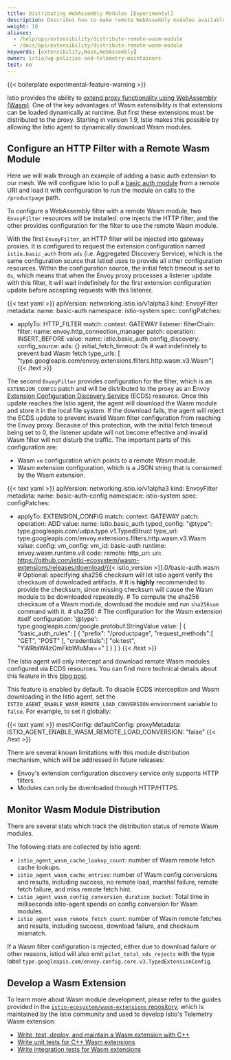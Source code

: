 ```yaml
---
title: Distributing WebAssembly Modules [Experimental]
description: Describes how to make remote WebAssembly modules available in the mesh (experimental).
weight: 10
aliases:
  - /help/ops/extensibility/distribute-remote-wasm-module
  - /docs/ops/extensibility/distribute-remote-wasm-module
keywords: [extensibility,Wasm,WebAssembly]
owner: istio/wg-policies-and-telemetry-maintainers
test: no
---
```


{{< boilerplate experimental-feature-warning >}}

Istio provides the ability to [extend proxy functionality using WebAssembly (Wasm)](/blog/2020/wasm-announce/).
One of the key advantages of Wasm extensibility is that extensions can be loaded dynamically at runtime.
But first these extensions must be distributed to the proxy.
Starting in version 1.9, Istio makes this possible by allowing the Istio agent to dynamically download Wasm modules.

## Configure an HTTP Filter with a Remote Wasm Module

Here we will walk through an example of adding a basic auth extension to our mesh. We will configure Istio to pull a [basic auth module](https://github.com/istio-ecosystem/wasm-extensions/tree/master/extensions/basic_auth) from a remote URI and load it with configuration to run the module on calls to the `/productpage` path.

To configure a WebAssembly filter with a remote Wasm module, two `EnvoyFilter` resources will be installed: one injects the HTTP filter, and the other provides configuration for the filter to use the remote Wasm module.

With the first `EnvoyFilter`, an HTTP filter will be injected into gateway proxies. It is configured to request the extension configuration named `istio.basic_auth` from `ads` (i.e. Aggregated Discovery Service), which is the same configuration source that Istiod uses to provide all other configuration resources. Within the configuration source, the initial fetch timeout is set to `0s`, which means that when the Envoy proxy processes a listener update with this filter, it will wait indefinitely for the first extension configuration update before accepting requests with this listener.

{{< text yaml >}}
apiVersion: networking.istio.io/v1alpha3
kind: EnvoyFilter
metadata:
 name: basic-auth
 namespace: istio-system
spec:
 configPatches:
 - applyTo: HTTP_FILTER
   match:
     context: GATEWAY
     listener:
       filterChain:
         filter:
           name: envoy.http_connection_manager
   patch:
     operation: INSERT_BEFORE
     value:
       name: istio.basic_auth
       config_discovery:
         config_source:
           ads: {}
           initial_fetch_timeout: 0s # wait indefinitely to prevent bad Wasm fetch
         type_urls: [ "type.googleapis.com/envoy.extensions.filters.http.wasm.v3.Wasm"]
{{< /text >}}

The second `EnvoyFilter` provides configuration for the filter, which is an `EXTENSION_CONFIG` patch and will be distributed to the proxy as an Envoy [Extension Configuration Discovery Service](https://www.envoyproxy.io/docs/envoy/latest/configuration/overview/extension) (ECDS) resource.
Once this update reaches the Istio agent, the agent will download the Wasm module and store it in the local file system.
If the download fails, the agent will reject the ECDS update to prevent invalid Wasm filter configuration from reaching the Envoy proxy.
Because of this protection, with the initial fetch timeout being set to 0, the listener update will not become effective and invalid Wasm filter will not disturb the traffic.
The important parts of this configuration are:

- Wasm `vm` configuration which points to a remote Wasm module.
- Wasm extension configuration, which is a JSON string that is consumed by the Wasm extension.

{{< text yaml >}}
apiVersion: networking.istio.io/v1alpha3
kind: EnvoyFilter
metadata:
 name: basic-auth-config
 namespace: istio-system
spec:
 configPatches:
 - applyTo: EXTENSION_CONFIG
   match:
     context: GATEWAY
   patch:
     operation: ADD
     value:
       name: istio.basic_auth
       typed_config:
         "@type": type.googleapis.com/udpa.type.v1.TypedStruct
         type_url: type.googleapis.com/envoy.extensions.filters.http.wasm.v3.Wasm
         value:
           config:
             vm_config:
               vm_id: basic-auth
               runtime: envoy.wasm.runtime.v8
               code:
                 remote:
                   http_uri:
                     uri: https://github.com/istio-ecosystem/wasm-extensions/releases/download/{{< istio_version >}}.0/basic-auth.wasm
                   # Optional: specifying sha256 checksum will let istio agent verify the checksum of downloaded artifacts.
                   # It is **highly** recommended to provide the checksum, since missing checksum will cause the Wasm module to be downloaded repeatedly.
                   # To compute the sha256 checksum of a Wasm module, download the module and run `sha256sum` command with it.
                   # sha256: <WASM-MODULE-SHA>
             # The configuration for the Wasm extension itself
             configuration:
               '@type': type.googleapis.com/google.protobuf.StringValue
               value: |
                 {
                   "basic_auth_rules": [
                     {
                       "prefix": "/productpage",
                       "request_methods":[ "GET", "POST" ],
                       "credentials":[ "ok:test", "YWRtaW4zOmFkbWluMw==" ]
                     }
                   ]
                 }
{{< /text >}}

The Istio agent will only intercept and download remote Wasm modules configured via ECDS resources.
You can find more technical details about this feature in this [blog post](/blog/2021/wasm-progress/#wasm-module-distribution-via-the-istio-agent).

This feature is enabled by default.
To disable ECDS interception and Wasm downloading in the Istio agent, set the `ISTIO_AGENT_ENABLE_WASM_REMOTE_LOAD_CONVERSION` environment variable to `false`.
For example, to set it globally:

{{< text yaml >}}
meshConfig:
  defaultConfig:
    proxyMetadata:
      ISTIO_AGENT_ENABLE_WASM_REMOTE_LOAD_CONVERSION: "false"
{{< /text >}}

There are several known limitations with this module distribution mechanism, which will be addressed in future releases:

- Envoy's extension configuration discovery service only supports HTTP filters.
- Modules can only be downloaded through HTTP/HTTPS.

## Monitor Wasm Module Distribution

There are several stats which track the distribution status of remote Wasm modules.

The following stats are collected by Istio agent:

- `istio_agent_wasm_cache_lookup_count`: number of Wasm remote fetch cache lookups.
- `istio_agent_wasm_cache_entries`: number of Wasm config conversions and results, including success, no remote load, marshal failure, remote fetch failure, and miss remote fetch hint.
- `istio_agent_wasm_config_conversion_duration_bucket`: Total time in milliseconds istio-agent spends on config conversion for Wasm modules.
- `istio_agent_wasm_remote_fetch_count`: number of Wasm remote fetches and results, including success, download failure, and checksum mismatch.

If a Wasm filter configuration is rejected, either due to download failure or other reasons, istiod will also emit `pilot_total_xds_rejects` with the type label `type.googleapis.com/envoy.config.core.v3.TypedExtensionConfig`.

## Develop a Wasm Extension

To learn more about Wasm module development, please refer to the guides provided in the [`istio-ecosystem/wasm-extensions` repository](https://github.com/istio-ecosystem/wasm-extensions),
which is maintained by the Istio community and used to develop Istio's Telemetry Wasm extension:

- [Write, test, deploy, and maintain a Wasm extension with C++](https://github.com/istio-ecosystem/wasm-extensions/blob/master/doc/write-a-wasm-extension-with-cpp.md)
- [Write unit tests for C++ Wasm extensions](https://github.com/istio-ecosystem/wasm-extensions/blob/master/doc/write-cpp-unit-test.md)
- [Write integration tests for Wasm extensions](https://github.com/istio-ecosystem/wasm-extensions/blob/master/doc/write-integration-test.md)
